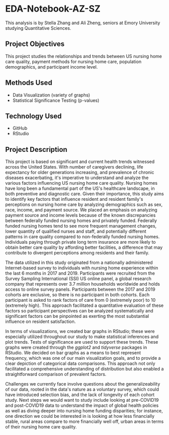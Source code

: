 # EDA-Notebook-AZ-SZ

This analysis is by Stella Zhang and Ali Zheng, seniors at Emory University studying Quantitative Sciences. 

## Project Objectives

This project studies the relationships and trends between US nursing home care quality, payment methods for nursing home care, population demographics, and participant income level. 

## Methods Used
- Data Visualization (variety of graphs)
- Statistical Significance Testing (p-values)

## Technology Used
- GitHub
- RStudio

## Project Description
This project is based on significant and current health trends witnessed across the United States. With number of caregivers declining, life expectancy for older generations increasing, and prevalence of chronic diseases exacerbating, it's imperative to understand and analyze the various factors influencing US nursing home care quality. Nursing homes have long been a fundamental part of the US's healthcare landscape, in both preventive and diagnostic care. Given their importance, this study aims to identify key factors that influence resident and resident family's perceptions on nursing home care by analyzing demographics such as sex, race, income, and payment source. We placed an emphasis on analyzing payment source and income levels because of the known discrepancies between federally funded nursing homes and privately funded. Federally funded nursing homes tend to see more frequent management changes, lower quantity of qualified nurses and staff, and potentially different patterns in care quality compared to non-federally funded nursing homes. Individuals paying through private long term insurance are more likely to obtain better care quality by affording better facilities, a difference that may contribute to divergent perceptions among residents and their family. 

The data utilized in this study originated from a nationally administered Internet-based survey to individuals with nursing home experience within the last 6 months in 2017 and 2019. Participants were recruited from the Survey Sampling International (SSI) US online panel, a global research company that represents over 3.7 million households worldwide and holds access to online survey panels. Participants between the 2017 and 2019 cohorts are exclusive, so there is no participant in both cohorts. Each participant is asked to rank factors of care from 0 (extremely poor) to 10 (extremely high). This approach facilitated a quantitative evaluation of these factors so participant perspectives can be analyzed systematically and significant factors can be pinpointed as exerting the most substantial influence on resident satisfaction. 

In terms of visualizations, we created bar graphs in RStudio; these were especially utilized throughout our study to make statistical inferences and plot trends. Tests of significance are used to support these trends. These graphs were created through the _ggplot2_ and _tidyverse_ packages in RStudio. We decided on bar graphs as a means to best represent frequency, which was one of our main visualization goals, and to provide a clear depiction of categorical data comparisons. This approach not only facilitated a comprehensive understanding of distribution but also enabled a straightforward comparison of prevalent factors. 

Challenges we currently face involve questions about the generalizeability of our data, rooted in the data's nature as a voluntary survey, which could have introduced selection bias, and the lack of longevity of each cohort study. Next steps we would want to study include looking at pre-COVID19 and post-COVID19 data to understand the impact of global health policies as well as diving deeper into nursing home funding disparities; for instance, one direction we could be interested in is looking at how less financially stable, rural areas compare to more financially well off, urban areas in terms of their nursing home care quality. 


